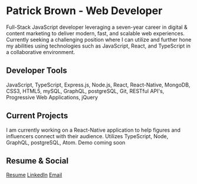 # Patrick Brown - Web Developer

Full-Stack JavaScript developer leveraging a seven-year career in digital & content marketing to deliver modern, fast, and scalable web experiences. Currently seeking a challenging position where I can utilize and further hone my abilities using technologies such as JavaScript, React, and TypeScript in a collaborative environment.

## Developer Tools

JavaScript, TypeScript, Express.js, Node.js, React, React-Native, MongoDB, CSS3, HTML5, mySQL, GraphQL, postgreSQL, Git, RESTful API's, Progressive Web Applications, jQuery

## Current Projects
I am currently working on a React-Native application to help figures and influencers connect with their audience. Utilizes TypeScript, Node, GraphQL, postgreSQL, Atom. Demo coming soon

## Resume & Social
[Resume](https://facebook.github.io/create-react-app/docs/deployment)
[LinkedIn](https://www.linkedin.com/in/pat-r-brown/)
[Email](mailto:patbrowndesigns@gmail.com)
